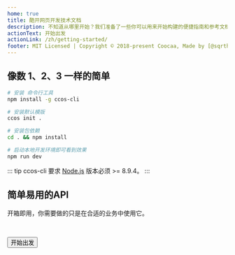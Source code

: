```yaml
---
home: true
title: 酷开网页开发技术文档
description: 不知道从哪里开始？我们准备了一些你可以用来开始构建的便捷指南和参考文档。
actionText: 开始出发
actionLink: /zh/getting-started/
footer: MIT Licensed | Copyright © 2018-present Coocaa, Made by [@sqrthree](https://github.com/sqrthree), Power by [vuepress](https://github.com/vuejs/vuepress).
---
```


## 像数 1、2、3 一样的简单

```bash
# 安装 命令行工具
npm install -g ccos-cli

# 安装默认模版
ccos init .

# 安装包依赖
cd . && npm install

# 启动本地开发环境即可看到效果
npm run dev
```

::: tip
ccos-cli 要求 [Node.js](http://nodejs.org/) 版本必须 >= 8.9.4。
:::

<Section>

## 简单易用的API

开箱即用，你需要做的只是在合适的业务中使用它。

<br>

<Button type="light" to="/zh/getting-started/">开始出发</Button>

</Section>
